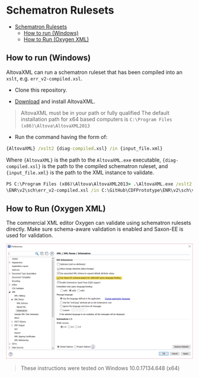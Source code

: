 # Schematron Rulesets

<!-- TOC -->

- [Schematron Rulesets](#schematron-rulesets)
    - [How to run (Windows)](#how-to-run-windows)
    - [How to Run (Oxygen XML)](#how-to-run-oxygen-xml)

<!-- /TOC -->

## How to run (Windows)

AltovaXML can run a schematron ruleset that has been compiled into an `xslt`, e.g. `err_v2-compiled.xsl`.

- Clone this repository.

- [Download](http://cdn.sw.altova.com/v2013r2/en/AltovaXMLCmu2013.exe) and install AltovaXML.

> AltovaXML must be in your path or fully qualified The default installation path for x64 based computers is `C:\Program Files (x86)\Altova\AltovaXML2013`

- Run the command having the form of:

```cmd
{AltovaXML} /xslt2 {diag-compiled.xsl} /in {input_file.xml}
```

Where `{AltovaXML}` is the path to the `AltovaXML.exe` executable, `{diag-compiled.xsl}` is the path to the compiled schematron ruleset, and `{input_file.xml}` is the path to the XML instance to validate.

```cmd
PS C:\Program Files (x86)\Altova\AltovaXML2013> .\AltovaXML.exe /xslt2 C:\GitHub\CDFPrototype
\ENR\v2\sch\err_v2-compiled.xsl /in C:\GitHub\CDFPrototype\ENR\v2\sch\validation_target.xml
```

## How to Run (Oxygen XML)

The commercial XML editor Oxygen can validate using schematron rulesets directly. Make sure schema-aware validation is enabled and Saxon-EE is used for validation.

![Schema aware option](./images/schema-aware.png)

> These instructions were tested on Windows 10.0.17134.648 (x64)